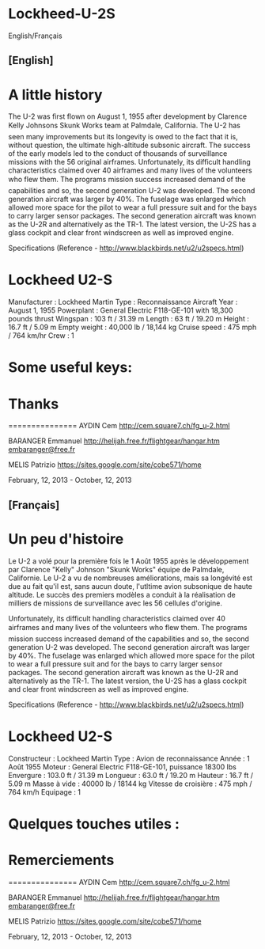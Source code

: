 # Lockheed-U-2S

English/Français

[English]
----------

A little history
================

The U-2 was first flown on August 1, 1955 after development by Clarence Kelly Johnsons Skunk Works team at Palmdale, California.
The U-2 has seen many improvements but its longevity is owed to the fact that it is, without question, the ultimate high-altitude subsonic
aircraft. The success of the early models led to the conduct of thousands of surveillance missions with the 56 original airframes. Unfortunately,
its difficult handling characteristics claimed over 40 airframes and many lives of the volunteers who flew them. The programs mission success 
increased demand of the capabilities and so, the second generation U-2 was developed. The second generation aircraft was larger by 40%. The fuselage
was enlarged which allowed more space for the pilot to wear a full pressure suit and for the bays to carry larger sensor packages. The second 
generation aircraft was known as the U-2R and alternatively as the TR-1. The latest version, the U-2S has a glass cockpit and clear front windscreen
as well as improved engine.

Specifications (Reference - http://www.blackbirds.net/u2/u2specs.html)

Lockheed U2-S
============

Manufacturer                  : Lockheed Martin
Type                          : Reconnaissance Aircraft
Year                          : August 1, 1955
Powerplant                    : General Electric F118-GE-101 with 18,300 pounds thrust
Wingspan                      : 103 ft / 31.39 m
Length                        :  63 ft / 19.20 m
Height                        : 16.7 ft / 5.09 m
Empty weight                  : 40,000 lb / 18,144 kg
Cruise speed                  : 475 mph / 764 km/hr
Crew                          : 1

Some useful keys:
=================

Thanks
======

===============
AYDIN Cem
http://cem.square7.ch/fg_u-2.html

BARANGER Emmanuel
http://helijah.free.fr/flightgear/hangar.htm
embaranger@free.fr


MELIS Patrizio
https://sites.google.com/site/cobe571/home

February, 12, 2013 - October, 12, 2013

[Français]
----------

Un peu d'histoire
=================

Le U-2 a volé pour la première fois le 1 Août 1955 après le développement par Clarence "Kelly" Johnson "Skunk Works" équipe de Palmdale, Californie.
Le U-2 a vu de nombreuses améliorations, mais sa longévité est due au fait qu'il est, sans aucun doute, l'utltime avion subsonique de haute altitude.
Le succès des premiers modèles a conduit à la réalisation de milliers de missions de surveillance avec les 56 cellules d'origine.

Unfortunately, its difficult handling characteristics claimed over 40 airframes and many lives of the volunteers who flew them. The programs mission success 
increased demand of the capabilities and so, the second generation U-2 was developed. The second generation aircraft was larger by 40%. The fuselage
was enlarged which allowed more space for the pilot to wear a full pressure suit and for the bays to carry larger sensor packages. The second 
generation aircraft was known as the U-2R and alternatively as the TR-1. The latest version, the U-2S has a glass cockpit and clear front windscreen
as well as improved engine.

Specifications (Reference - http://www.blackbirds.net/u2/u2specs.html)


Lockheed U2-S
============

Constructeur                  : Lockheed Martin
Type                          : Avion de reconnaissance
Année                         : 1 Août 1955
Moteur                        : General Electric F118-GE-101, puissance 18300 lbs
Envergure                     : 103.0 ft / 31.39 m
Longueur                      :  63.0 ft / 19.20 m
Hauteur                       :  16.7 ft /  5.09 m
Masse à vide                  : 40000 lb / 18144 kg
Vitesse de croisière          :  475 mph / 764 km/h
Equipage                      : 1


Quelques touches utiles :
=========================

Remerciements
=============

===============
AYDIN Cem
http://cem.square7.ch/fg_u-2.html

BARANGER Emmanuel
http://helijah.free.fr/flightgear/hangar.htm
embaranger@free.fr


MELIS Patrizio
https://sites.google.com/site/cobe571/home

February, 12, 2013 - October, 12, 2013
